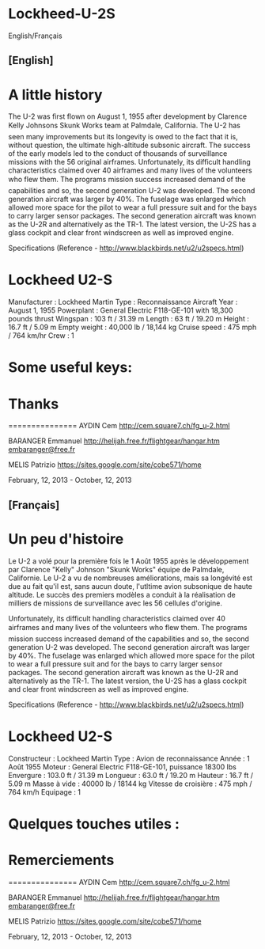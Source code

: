 # Lockheed-U-2S

English/Français

[English]
----------

A little history
================

The U-2 was first flown on August 1, 1955 after development by Clarence Kelly Johnsons Skunk Works team at Palmdale, California.
The U-2 has seen many improvements but its longevity is owed to the fact that it is, without question, the ultimate high-altitude subsonic
aircraft. The success of the early models led to the conduct of thousands of surveillance missions with the 56 original airframes. Unfortunately,
its difficult handling characteristics claimed over 40 airframes and many lives of the volunteers who flew them. The programs mission success 
increased demand of the capabilities and so, the second generation U-2 was developed. The second generation aircraft was larger by 40%. The fuselage
was enlarged which allowed more space for the pilot to wear a full pressure suit and for the bays to carry larger sensor packages. The second 
generation aircraft was known as the U-2R and alternatively as the TR-1. The latest version, the U-2S has a glass cockpit and clear front windscreen
as well as improved engine.

Specifications (Reference - http://www.blackbirds.net/u2/u2specs.html)

Lockheed U2-S
============

Manufacturer                  : Lockheed Martin
Type                          : Reconnaissance Aircraft
Year                          : August 1, 1955
Powerplant                    : General Electric F118-GE-101 with 18,300 pounds thrust
Wingspan                      : 103 ft / 31.39 m
Length                        :  63 ft / 19.20 m
Height                        : 16.7 ft / 5.09 m
Empty weight                  : 40,000 lb / 18,144 kg
Cruise speed                  : 475 mph / 764 km/hr
Crew                          : 1

Some useful keys:
=================

Thanks
======

===============
AYDIN Cem
http://cem.square7.ch/fg_u-2.html

BARANGER Emmanuel
http://helijah.free.fr/flightgear/hangar.htm
embaranger@free.fr


MELIS Patrizio
https://sites.google.com/site/cobe571/home

February, 12, 2013 - October, 12, 2013

[Français]
----------

Un peu d'histoire
=================

Le U-2 a volé pour la première fois le 1 Août 1955 après le développement par Clarence "Kelly" Johnson "Skunk Works" équipe de Palmdale, Californie.
Le U-2 a vu de nombreuses améliorations, mais sa longévité est due au fait qu'il est, sans aucun doute, l'utltime avion subsonique de haute altitude.
Le succès des premiers modèles a conduit à la réalisation de milliers de missions de surveillance avec les 56 cellules d'origine.

Unfortunately, its difficult handling characteristics claimed over 40 airframes and many lives of the volunteers who flew them. The programs mission success 
increased demand of the capabilities and so, the second generation U-2 was developed. The second generation aircraft was larger by 40%. The fuselage
was enlarged which allowed more space for the pilot to wear a full pressure suit and for the bays to carry larger sensor packages. The second 
generation aircraft was known as the U-2R and alternatively as the TR-1. The latest version, the U-2S has a glass cockpit and clear front windscreen
as well as improved engine.

Specifications (Reference - http://www.blackbirds.net/u2/u2specs.html)


Lockheed U2-S
============

Constructeur                  : Lockheed Martin
Type                          : Avion de reconnaissance
Année                         : 1 Août 1955
Moteur                        : General Electric F118-GE-101, puissance 18300 lbs
Envergure                     : 103.0 ft / 31.39 m
Longueur                      :  63.0 ft / 19.20 m
Hauteur                       :  16.7 ft /  5.09 m
Masse à vide                  : 40000 lb / 18144 kg
Vitesse de croisière          :  475 mph / 764 km/h
Equipage                      : 1


Quelques touches utiles :
=========================

Remerciements
=============

===============
AYDIN Cem
http://cem.square7.ch/fg_u-2.html

BARANGER Emmanuel
http://helijah.free.fr/flightgear/hangar.htm
embaranger@free.fr


MELIS Patrizio
https://sites.google.com/site/cobe571/home

February, 12, 2013 - October, 12, 2013
